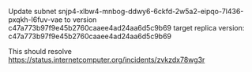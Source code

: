 Update subnet snjp4-xlbw4-mnbog-ddwy6-6ckfd-2w5a2-eipqo-7l436-pxqkh-l6fuv-vae to version c47a773b97f9e45b2760caaee4ad24aa6d5c9b69
    target replica version: c47a773b97f9e45b2760caaee4ad24aa6d5c9b69

This should resolve https://status.internetcomputer.org/incidents/zvkzdx78wg3r

